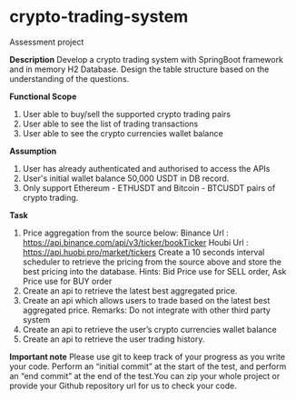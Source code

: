# crypto-trading-system
Assessment project

**Description**
Develop a crypto trading system with SpringBoot framework and in memory H2
Database.
Design the table structure based on the understanding of the questions.

**Functional Scope**
1. User able to buy/sell the supported crypto trading pairs
2. User able to see the list of trading transactions
3. User able to see the crypto currencies wallet balance

**Assumption**
1. User has already authenticated and authorised to access the APIs
2. User's initial wallet balance 50,000 USDT in DB record.
3. Only support Ethereum - ETHUSDT and Bitcoin - BTCUSDT pairs of crypto
trading.

**Task**
1. Price aggregation from the source below:
Binance
Url : https://api.binance.com/api/v3/ticker/bookTicker
Houbi
Url : https://api.huobi.pro/market/tickers
Create a 10 seconds interval scheduler to retrieve the pricing from the source
above and store the best pricing into the database.
Hints: Bid Price use for SELL order, Ask Price use for BUY order
2. Create an api to retrieve the latest best aggregated price.
3. Create an api which allows users to trade based on the latest best aggregated
price.
Remarks: Do not integrate with other third party system
4. Create an api to retrieve the user’s crypto currencies wallet balance
5. Create an api to retrieve the user trading history.

**Important note**
Please use git to keep track of your progress as you write your code. Perform an “initial
commit” at the start of the test, and perform an “end commit” at the end of the test.You
can zip your whole project or provide your Github repository url for us to check your
code.
